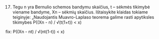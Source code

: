 17. Tegu n yra Bernulio schemos bandymu skaičius, t – sėkmės tikimybė viename bandyme,
Xn – sėkmių skaičius. Ištaisykite klaidas tokiame teiginyje: „Naudojantis Muavro-Laplaso teorema galime rasti apytiksles tikimybes
P((Xn - n) / √(t(1+t)) < x)

fix:
P((Xn - nt) / √(nt(1-t)) < x)